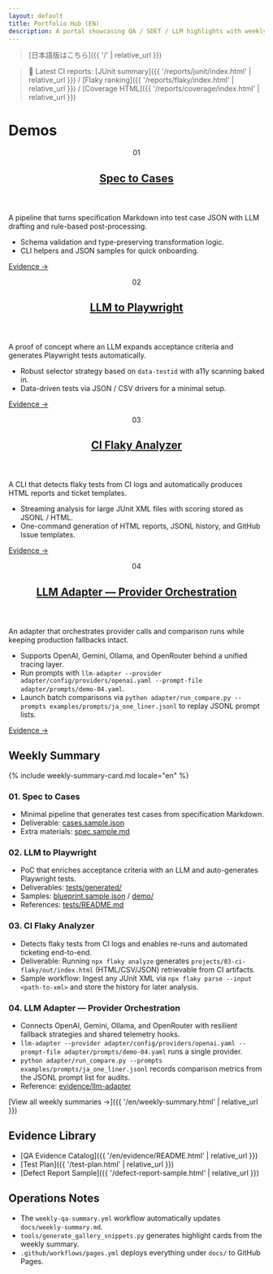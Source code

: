 ```yaml
---
layout: default
title: Portfolio Hub (EN)
description: A portal showcasing QA / SDET / LLM highlights with weekly summaries in English
---
```


> [日本語版はこちら]({{ '/' | relative_url }})

> 🔎 Latest CI reports: [JUnit summary]({{ '/reports/junit/index.html' | relative_url }}) / [Flaky ranking]({{ '/reports/flaky/index.html' | relative_url }}) / [Coverage HTML]({{ '/reports/coverage/index.html' | relative_url }})

# Demos

<div class="demo-grid">
  <article class="demo-card">
    <header>
      <p class="demo-card__id">01</p>
      <h2><a href="{{ '/en/evidence/spec2cases.html' | relative_url }}">Spec to Cases</a></h2>
    </header>
    <p>A pipeline that turns specification Markdown into test case JSON with LLM drafting and rule-based post-processing.</p>
    <ul>
      <li>Schema validation and type-preserving transformation logic.</li>
      <li>CLI helpers and JSON samples for quick onboarding.</li>
    </ul>
    <p><a class="demo-card__link" href="{{ '/en/evidence/spec2cases.html' | relative_url }}">Evidence &rarr;</a></p>
  </article>

  <article class="demo-card">
    <header>
      <p class="demo-card__id">02</p>
      <h2><a href="{{ '/en/evidence/llm2pw.html' | relative_url }}">LLM to Playwright</a></h2>
    </header>
    <p>A proof of concept where an LLM expands acceptance criteria and generates Playwright tests automatically.</p>
    <ul>
      <li>Robust selector strategy based on <code>data-testid</code> with a11y scanning baked in.</li>
      <li>Data-driven tests via JSON / CSV drivers for a minimal setup.</li>
    </ul>
    <p><a class="demo-card__link" href="{{ '/en/evidence/llm2pw.html' | relative_url }}">Evidence &rarr;</a></p>
  </article>

  <article class="demo-card">
    <header>
      <p class="demo-card__id">03</p>
      <h2><a href="{{ '/en/evidence/flaky.html' | relative_url }}">CI Flaky Analyzer</a></h2>
    </header>
    <p>A CLI that detects flaky tests from CI logs and automatically produces HTML reports and ticket templates.</p>
    <ul>
      <li>Streaming analysis for large JUnit XML files with scoring stored as JSONL / HTML.</li>
      <li>One-command generation of HTML reports, JSONL history, and GitHub Issue templates.</li>
    </ul>
    <p><a class="demo-card__link" href="{{ '/en/evidence/flaky.html' | relative_url }}">Evidence &rarr;</a></p>
  </article>

  <article class="demo-card">
    <header>
      <p class="demo-card__id">04</p>
      <h2><a href="{{ '/en/evidence/llm-adapter.html' | relative_url }}">LLM Adapter — Provider Orchestration</a></h2>
    </header>
    <p>An adapter that orchestrates provider calls and comparison runs while keeping production fallbacks intact.</p>
    <ul>
      <li>Supports OpenAI, Gemini, Ollama, and OpenRouter behind a unified tracing layer.</li>
      <li>Run prompts with <code>llm-adapter --provider adapter/config/providers/openai.yaml --prompt-file adapter/prompts/demo-04.yaml</code>.</li>
      <li>Launch batch comparisons via <code>python adapter/run_compare.py --prompts examples/prompts/ja_one_liner.jsonl</code> to replay JSONL prompt lists.</li>
    </ul>
    <p><a class="demo-card__link" href="{{ '/en/evidence/llm-adapter.html' | relative_url }}">Evidence &rarr;</a></p>
  </article>
</div>

## Weekly Summary

{% include weekly-summary-card.md locale="en" %}

### 01. Spec to Cases
- Minimal pipeline that generates test cases from specification Markdown.
- Deliverable: [cases.sample.json](https://github.com/Ryosuke4219/portfolio/blob/main/docs/examples/spec2cases/cases.sample.json)
- Extra materials: [spec.sample.md](https://github.com/Ryosuke4219/portfolio/blob/main/docs/examples/spec2cases/spec.sample.md)

### 02. LLM to Playwright
- PoC that enriches acceptance criteria with an LLM and auto-generates Playwright tests.
- Deliverables: [tests/generated/](https://github.com/Ryosuke4219/portfolio/tree/main/projects/02-blueprint-to-playwright/tests/generated)
- Samples: [blueprint.sample.json](https://github.com/Ryosuke4219/portfolio/blob/main/docs/examples/llm2pw/blueprint.sample.json) / [demo/](https://github.com/Ryosuke4219/portfolio/tree/main/docs/examples/llm2pw/demo)
- References: [tests/README.md](https://github.com/Ryosuke4219/portfolio/blob/main/projects/02-blueprint-to-playwright/tests/README.md)

### 03. CI Flaky Analyzer
- Detects flaky tests from CI logs and enables re-runs and automated ticketing end-to-end.
- Deliverable: Running `npx flaky analyze` generates `projects/03-ci-flaky/out/index.html` (HTML/CSV/JSON) retrievable from CI artifacts.
- Sample workflow: Ingest any JUnit XML via `npx flaky parse --input <path-to-xml>` and store the history for later analysis.

### 04. LLM Adapter — Provider Orchestration
- Connects OpenAI, Gemini, Ollama, and OpenRouter with resilient fallback strategies and shared telemetry hooks.
- `llm-adapter --provider adapter/config/providers/openai.yaml --prompt-file adapter/prompts/demo-04.yaml` runs a single provider.
- `python adapter/run_compare.py --prompts examples/prompts/ja_one_liner.jsonl` records comparison metrics from the JSONL prompt list for audits.
- Reference: [evidence/llm-adapter](https://ryosuke4219.github.io/portfolio/evidence/llm-adapter.html)

[View all weekly summaries &rarr;]({{ '/en/weekly-summary.html' | relative_url }})

## Evidence Library

- [QA Evidence Catalog]({{ '/en/evidence/README.html' | relative_url }})
- [Test Plan]({{ '/test-plan.html' | relative_url }})
- [Defect Report Sample]({{ '/defect-report-sample.html' | relative_url }})

## Operations Notes

- The `weekly-qa-summary.yml` workflow automatically updates `docs/weekly-summary.md`.
- `tools/generate_gallery_snippets.py` generates highlight cards from the weekly summary.
- `.github/workflows/pages.yml` deploys everything under `docs/` to GitHub Pages.
